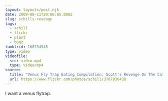 ```yaml
---
layout: layouts/post.njk
date: 2009-08-11T20:06:05.000Z
slug: schills-revenge
tags:
  - schill
  - flickr
  - plant
  - bugz
tumblrid: 160734545
type: video
videofile:
  src: video.mp4
  type: video/mp4
source:
  title: "Venus Fly Trap Eating Compilation: Scott's Revenge On The Caterpillars"
  url: https://www.flickr.com/photos/schill/3787936438
---
```

<p>I want a venus flytrap.</p>
